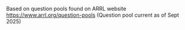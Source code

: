 Based on question pools found on ARRL website https://www.arrl.org/question-pools (Question pool current as of Sept 2025)
